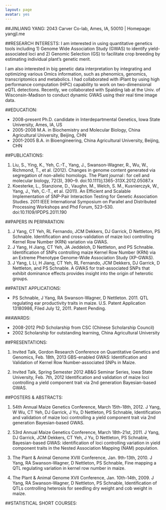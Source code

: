 ```yaml
---
layout: page
avatar: yes
---
```


##JINLIANG YANG:
2043 Carver Co-lab, Ames, IA, 50010  |  Homepage: yangjl.me


##RESEARCH INTERESTS:
I am interested in using quantitative genetics tools including 1) Genome Wide Association Study (GWAS) to identify yield-associated loci and 2) Genomic Selection (GS) to facilitate crop breeding by estimating individual plant’s genetic merit. 

I am also interested in big genetic data interpretation by integrating and optimizing various Omics information, such as phenomics, genomics, transcriptomics and metabolics. I had collaborated with iPlant by using high performance computation (HPC) capability to work on two-dimensional eQTL detections. Recently, we collaborated with Spalding lab at the Univ. of Wisconsin-Madison to conduct dynamic GWAS using their real time image data.

##EDUCATION: 
* 2008-present	Ph.D. candidate in Interdepartmental Genetics, Iowa State University, Ames, IA, US
* 2005-2008	M.A. in Biochemistry and Molecular Biology, China Agricultural University, Beijing, CHN
* 2001-2005	B.A. in Bioengineering, China Agricultural University, Beijing, CHN

 
##PUBLICATIONS:
1. Liu, S., Ying, K., Yeh, C.-T., Yang, J., Swanson-Wagner, R., Wu, W., Richmond, T., et al. (2012). Changes in genome content generated via segregation of non-allelic homologs. The Plant journal : for cell and molecular biology, 72(3), 390–9. doi:10.1111/j.1365-313X.2012.05087.x
2. Koesterke, L., Stanzione, D., Vaughn, M., Welch, S. M., Kusnierczyk, W., Yang, J., Yeh, C.-T., et al. (2011). An Efficient and Scalable Implementation of SNP-Pair Interaction Testing for Genetic Association Studies. 2011 IEEE International Symposium on Parallel and Distributed Processing Workshops and Phd Forum, 523–530. doi:10.1109/IPDPS.2011.190

##PAPERS IN PERPARATION:
1. J Yang, CT Yeh, RL Fernando, JCM Dekkers, DJ Garrick, D Nettleton, PS Schnable. Identification and cross-validation of maize loci controlling Kernel Row Number (KRN) variation via GWAS.
2. J Yang, H Jiang, CT Yeh, JA Jeddeloh, D Nettleton, and PS Schnable. Identification of SNPs controlling maize Kernel Row Number (KRN) via an Extreme Phenotype Genome-Wide Association Study (XP-GWAS).
3. J Yang, L Li, H Jiang, CT Yeh, RL Fernando, JCM Dekkers, DJ Garrick, D Nettleton, and PS Schnable. A GWAS for trait-associated SNPs that exhibit dominance effects provides insight into the origin of heterotic groups.

##PATENT APPLICATIONS:
* PS Schnable, J Yang, RA Swanson-Wagner, D Nettleton. 2011. QTL regulating ear productivity traits in maize. U.S. Patent Application 13180986, Filed July 12, 2011. Patent Pending.

##AWARDS:
* 2008-2012	PhD Scholarship from CSC (Chinese Scholarship Council)
* 2002	Scholarship for outstanding learning, China Agricultural University


##PRESENTATIONS:
1. Invited Talk, Gordon Research Conference on Quantitative Genetics and Genomics, Feb. 18th, 2013
GBS-enabled GWAS: Identification and Validation of Kernel Row Number-associated SNPs in Maize.

2. Invited Talk, Spring Semester 2012 AB&G Seminar Series, Iowa State University, Feb. 7th, 2012
Identification and validation of maize loci controlling a yield component trait via 2nd generation Bayesian-based GWAS.

##POSTERS & ABSTRACTS:
1. 54th Annual Maize Genetics Conference, March 15th-18th, 2012.
J Yang, W Wu, CT Yeh, DJ Garrick, J Yu, D Nettleton, PS Schnable, Identification and validation of maize loci controlling a yield component trait via 2nd generation Bayesian-based GWAS.

2. 53rd Annual Maize Genetics Conference, March 18th-21st, 2011.
J Yang, DJ Garrick, JCM Dekkers, CT Yeh, J Yu, D Nettleton, PS Schnable, Bayesian-based GWAS: identification of loci controlling variation in yield component traits in the Nested Association Mapping (NAM) population.

3. The Plant & Animal Genome XVIII Conference, Jan. 9th-13th, 2010.
J Yang, RA Swanson-Wagner, D Nettleton, PS Schnable, Fine mapping a QTL regulating variation in kernel row number in maize.

4. The Plant & Animal Genome XVII Conference, Jan. 10th-14th, 2009.
J Yang, RA Swanson-Wagner, D Nettleton, PS Schnable, Identification of QTLs controlling heterosis for seedling dry weight and cob weight in maize.

##STATISTICAL SHORT COURSES:
